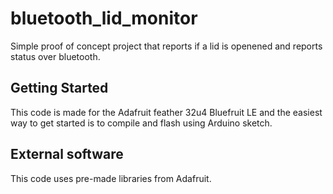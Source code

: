 # bluetooth_lid_monitor

Simple proof of concept project that reports if a lid is openened and reports status over bluetooth.

## Getting Started

This code is made for the Adafruit feather 32u4 Bluefruit LE and the easiest way to get started is to compile and flash using Arduino sketch.

## External software

This code uses pre-made libraries from Adafruit.
